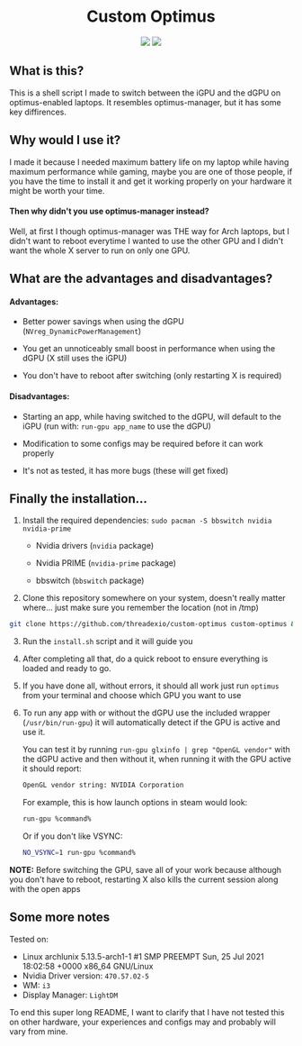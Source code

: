 <div align="center">

<h1>Custom Optimus</h1>
<img src="https://img.shields.io/github/license/threadexio/custom-optimus?style=for-the-badge"/>
<img src="https://img.shields.io/badge/NVIDIA-OPTIMUS-green?style=for-the-badge&logo=nvidia"/>

</div>

## What is this?

This is a shell script I made to switch between the iGPU and the dGPU on optimus-enabled laptops. It resembles optimus-manager, but it has some key diffirences.

## Why would I use it?

I made it because I needed maximum battery life on my laptop while having maximum performance while gaming, maybe you are one of those people, if you have the time to install it and get it working properly on your hardware it might be worth your time.

#### Then why didn't you use optimus-manager instead?

Well, at first I though optimus-manager was THE way for Arch laptops, but I didn't want to reboot everytime I wanted to use the other GPU and I didn't want the whole X server to run on only one GPU.

## What are the advantages and disadvantages?

#### Advantages:

-   Better power savings when using the dGPU (`NVreg_DynamicPowerManagement`)

-   You get an unnoticeably small boost in performance when using the dGPU (X still uses the iGPU)

-   You don't have to reboot after switching (only restarting X is required)

#### Disadvantages:

-   Starting an app, while having switched to the dGPU, will default to the iGPU (run with: `run-gpu app_name` to use the dGPU)

-   Modification to some configs may be required before it can work properly

-   It's not as tested, it has more bugs (these will get fixed)

## Finally the installation...

1. Install the required dependencies: `sudo pacman -S bbswitch nvidia nvidia-prime`

	-   Nvidia drivers (`nvidia` package)

	-   Nvidia PRIME (`nvidia-prime` package)

	-   bbswitch (`bbswitch` package)

2. Clone this repository somewhere on your system, doesn't really matter where... just make sure you remember the location (not in /tmp)

```bash
git clone https://github.com/threadexio/custom-optimus custom-optimus && cd custom-optimus
```

3. Run the `install.sh` script and it will guide you

4. After completing all that, do a quick reboot to ensure everything is loaded and ready to go.

5. If you have done all, without errors, it should all work just run `optimus` from your terminal and choose which GPU you want to use

6. To run any app with or without the dGPU use the included wrapper (`/usr/bin/run-gpu`) it will automatically detect if the GPU is active and use it.

	You can test it by running `run-gpu glxinfo | grep "OpenGL vendor"` with the dGPU active and then without it, when running it with the GPU active it should report:

	```bash
	OpenGL vendor string: NVIDIA Corporation
	```

	For example, this is how launch options in steam would look:
	```bash
	run-gpu %command%
	```

	Or if you don't like VSYNC:
	```bash
	NO_VSYNC=1 run-gpu %command%
	```

**NOTE:** Before switching the GPU, save all of your work because although you don't have to reboot, restarting X also kills the current session along with the open apps

## Some more notes

Tested on:

-   Linux archlunix 5.13.5-arch1-1 #1 SMP PREEMPT Sun, 25 Jul 2021 18:02:58 +0000 x86_64 GNU/Linux
-   Nvidia Driver version: `470.57.02-5`
-   WM: `i3`
-   Display Manager: `LightDM`

To end this super long README, I want to clarify that I have not tested this on other hardware, your experiences and configs may and probably will vary from mine.

